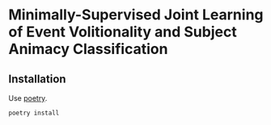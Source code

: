 # Minimally-Supervised Joint Learning of Event Volitionality and Subject Animacy Classification

## Installation

Use [poetry](https://github.com/python-poetry/poetry).

```shell
poetry install
```

